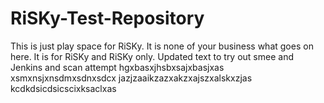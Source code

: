 # RiSKy-Test-Repository
This is just play space for RiSKy.
It is none of your business what goes on here.
It is for RiSKy and RiSKy only.
Updated text to try out smee and Jenkins and scan attempt
hgxbasxjhsbxsajxbasjxas
xsmxnsjxnsdmxsdnxsdcx
jazjzaaikzazxakzxajszxalskxzjas
kcdkdsicdsicscixksaclxas
